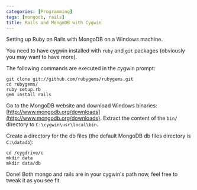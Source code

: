 ```yaml
---
categories: [Programming]
tags: [mongodb, rails]
title: Rails and MongoDB with Cygwin
---
```


Setting up Ruby on Rails with MongoDB on a Windows machine.

You need to have cygwin installed with `ruby` and `git` packages (obviously you may want to have more).

The following commands are executed in the cygwin prompt:

    git clone git://github.com/rubygems/rubygems.git
    cd rubygems/
    ruby setup.rb
    gem install rails

Go to the MongoDB website and download Windows binaries: [http://www.mongodb.org/downloads](http://www.mongodb.org/downloads). Extract the content of the `bin/` directory to `C:\cygwin\usr\local\bin`.

Create a directory for the db files (the default MongoDB db files directory is `C:\datadb`):

    cd /cygdrive/c
    mkdir data
    mkdir data/db

Done! Both mongo and rails are in your cygwin's path now, feel free to tweak it as you see fit.

